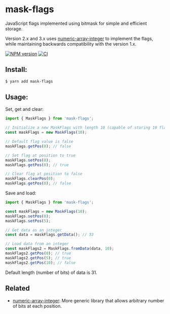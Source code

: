 # mask-flags

JavaScript flags implemented using bitmask for simple and efficient storage.

Version 2.x and 3.x uses [numeric-array-integer](https://github.com/paradite/numeric-array-integer) to implement the flags, while maintaining backwards compatibility with the version 1.x.

[![NPM version](https://img.shields.io/npm/v/mask-flags.svg?style=flat-square)](https://npmjs.org/package/mask-flags)
[![CI](https://github.com/paradite/mask-flags/actions/workflows/node.js.yml/badge.svg)](https://github.com/paradite/mask-flags/actions/workflows/node.js.yml)

## Install:

```bash
$ yarn add mask-flags
```

## Usage:

Set, get and clear:

```js
import { MaskFlags } from 'mask-flags';

// Initialize a new MaskFlags with length 10 (capable of storing 10 flags)
const maskFlags = new MaskFlags(10);

// Default flag value is false
maskFlags.getPos(0); // false

// Set flag at position to true
maskFlags.setPos(0);
maskFlags.getPos(0); // true

// Clear flag at position to false
maskFlags.clearPos(0);
maskFlags.getPos(0); // false
```

Save and load:

```js
import { MaskFlags } from 'mask-flags';

const maskFlags = new MaskFlags(10);
maskFlags.setPos(0);
maskFlags.setPos(5);

// Get data as an integer
const data = maskFlags.getData(); // 33

// Load data from an integer
const maskFlags2 = MaskFlags.fromData(data, 10);
maskFlags2.getPos(0); // true
maskFlags2.getPos(5); // true
maskFlags2.getPos(10); // false
```

Default length (number of bits) of data is 31.

## Related

- [numeric-array-integer](https://github.com/paradite/numeric-array-integer): More generic library that allows arbitrary number of bits at each position.
